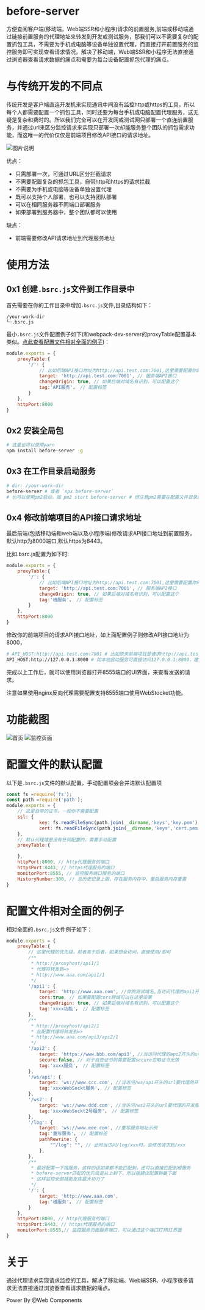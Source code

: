 # before-server
方便查阅客户端(移动端，Web端SSR和小程序)请求的前置服务,前端或移动端通过链接前置服务的代理地址来转发到开发或测试服务，那我们可以不需要复杂的配置抓包工具，不需要为手机或电脑等设备单独设置代理，而直接打开前置服务的监控服务即可实现查看请求情况。解决了移动端，Web端SSR和小程序无法直接通过浏览器查看请求数据的痛点和需要为每台设备配置抓包代理的痛点。

# 与传统开发的不同点
传统开发是客户端直连开发机来实现通讯中间没有监控http或https的工具，所以每个人都需要配置一个抓包工具，同时还要为每台手机或电脑配置代理服务，这无疑是复杂和费时的。所以我们完全可以在开发网或测试网只部署一个直连前置服务，并通过url来区分监控请求来实现只部署一次却能服务整个团队的抓包需求功能，而这唯一的代价仅仅是前端项目修改API接口的请求地址。

![图片说明](https://raw.githubusercontent.com/zy445566/zy445566.github.io/master/before-server/example.jpg)

优点：
* 只需部署一次，可通过URL区分拦截请求
* 不需要配置复杂的抓包工具，自带http和https的请求拦截
* 不需要为手机或电脑等设备单独设置代理
* 既可以支持个人部署，也可以支持团队部署
* 可以在相同服务器不同端口部署服务
* 如果部署到服务器中，整个团队都可以使用

缺点：
* 前端需要修改API请求地址到代理服务地址

# 使用方法
## 0x1 创建`.bsrc.js`文件到工作目录中
首先需要在你的工作目录中增加`.bsrc.js`文件,目录结构如下：
```
/your-work-dir
└─.bsrc.js
```
最小`.bsrc.js`文件配置例子如下(和webpack-dev-server的proxyTable配置基本类似。[点此查看配置文件相对全面的例子](#配置文件相对全面的例子))：
```js
module.exports = {
    proxyTable:{
        '/': {
            // 比如后端API接口地址为http://api.test.com:7001,这里需要配置你的后端API地址
            target: 'http://api.test.com:7001', // 服务端API接口
            changeOrigin: true, // 如果后端对域名有识别，可以配置这个
            tag:'API服务'， // 配置标签
        }
    },
    httpPort:8000
}
```
## 0x2 安装全局包
```sh
# 这里也可以使用yarn
npm install before-server -g
```
## 0x3 在工作目录启动服务
```sh
# dir: /your-work-dir
before-server # 或者 `npx before-server`
# 也可以使用pm2启动，如 pm2 start before-server # 但注意pm2需要在配置文件目录启动
```

## 0x4 修改前端项目的API接口请求地址
最后前端(包括移动端和web端以及小程序端)修改请求API接口地址到前置服务，默认http为8000端口,默认https为8443。

比如.bsrc.js配置为如下时:
```js
module.exports = {
    proxyTable:{
        '/': {
            // 比如后端API接口地址为http://api.test.com:7001,这里需要配置你的后端API地址
            target: 'http://api.test.com:7001', // 服务端API接口
            changeOrigin: true, // 如果后端对域名有识别，可以配置这个
            tag:'根服务'， // 配置标签
        }
    },
    httpPort:8000
}
```
修改你的前端项目的请求API接口地址，如上面配置例子则修改API接口地址为8000，
```sh
# API_HOST:http://api.test.com:7001 # 比如原来前端项目是请求http://api.test.com:7001来获取接口数据的
API_HOST:http://127.0.0.1:8000 # 如本地启动服务可直接访问127.0.0.1:8000，建议部署到服务器中
```

完成以上工作后，就可以使用浏览器打开8555端口的UI界面，来查看发送的请求。

注意如果使用nginx反向代理需要配置支持8555端口使用WebStocket功能。

# 功能截图

![首页](https://raw.githubusercontent.com/zy445566/zy445566.github.io/master/before-server/home.png)
![监控页面](https://raw.githubusercontent.com/zy445566/zy445566.github.io/master/before-server/monitor.png)

# 配置文件的默认配置
以下是`.bsrc.js`文件的默认配置，手动配置项会合并进默认配置项
```js
const fs =require('fs');
const path =require('path');
module.exports = {
    // 这是自带的证书，一般你不需要配置
    ssl: {
            key: fs.readFileSync(path.join(__dirname,'keys','key.pem'), 'utf8'),
            cert: fs.readFileSync(path.join(__dirname,'keys','cert.pem'), 'utf8')
    },
    // 默认代理墙是没有任何配置的，需要手动配置
    proxyTable:{

    },
    httpPort:8000, // http代理服务的端口
    httpsPort:8443, // https代理服务的端口
    monitorPort:8555, // 监控服务端口服务的端口
    HistoryNumber:300, // 总历史记录上限，存在服务内存中，重启服务内存重置
}
```

# 配置文件相对全面的例子
相对全面的`.bsrc.js`文件例子如下：
```js
module.exports = {
    proxyTable:{ 
        // 这里代理的优先级，前者高于后者，如果想全访问，直接使用/即可
        /**
         * http://proxyhost/api1/1 
         * 代理将转发到=> 
         * http://www.aaa.com/api1/1
         */
        '/api1': {
            target: 'http://www.aaa.com', //你的测试域名,当访问代理的api1开头的url要代理的开发服务
            cors:true, // 如果要配置cors跨域可以在这里设置
            changeOrigin: true, // 如果后端对域名有识别，可以配置这个
            tag:'xxxx功能'， // 配置标签
        },
        /**
         * http://proxyhost/api2/1 
         * 此配置代理将转发到=> 
         * http://www.aaa.com/api3/api2/1 
         */
        '/api2': {
            target: 'https://www.bbb.com/api3', //当访问代理的api2开头的url要代理的开发服务
            secure:false, // 对于自签证书则需要配置secure忽略证书无效
            tag:'xxxx服务'， // 配置标签
        },
        '/ws/api': {
            target: 'ws://www.ccc.com', //当访问/ws/api开头的url要代理的开发服务
            tag:'xxxxWebSockt服务'， // 配置标签
        },
        '/ws2': {
            target: 'ws://www.ddd.com', //当访问/ws2开头的url要代理的开发服务
            tag:'xxxxWebSockt2号服务'， // 配置标签
        },
        '/log': {
            target: 'ws://www.eee.com', //重写服务地址示例
            tag:'重写服务'， // 配置标签
            pathRewrite: {
                "^/log": "", // 此时当访问/log/xxx时，会修改请求到/xxx
            },
        },
        /**
         * 最好配置一下根服务，这样的话如果都不能匹配到，还可以直接匹配到根服务
         * before-server匹配的优先级是从上到下，所以根建议配置到最下面
         * 这样监控全部就能发挥最大功力了
         */
        '/': {
            target: 'http://www.aaa.com', 
            tag:'根服务'， // 配置标签
        }
    },
    httpPort:8000, // http代理服务的端口
    httpsPort:8443, // https代理服务的端口
    monitorPort:8555,// 监控服务页面服务端口，可以通过这个端口打开UI界面
}
```

# 关于
通过代理请求实现请求监控的工具，解决了移动端、Web端SSR、小程序很多请求无法直接通过浏览器查看请求数据的痛点。

Power By @Web Components

